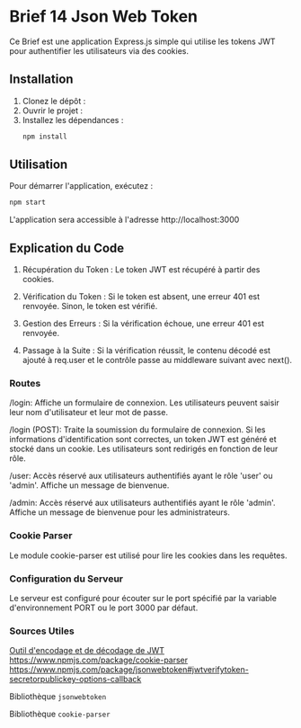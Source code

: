 # Brief 14 Json Web Token

Ce Brief est une application Express.js simple qui utilise les tokens JWT pour authentifier les utilisateurs via des cookies.

## Installation

1. Clonez le dépôt :
2. Ouvrir le projet :
3. Installez les dépendances :
    ```sh
    npm install
    ```

## Utilisation

Pour démarrer l'application, exécutez :
```sh
npm start
```
L'application sera accessible à l'adresse http://localhost:3000

## Explication du Code

1. Récupération du Token : Le token JWT est récupéré à partir des cookies.

2. Vérification du Token : Si le token est absent, une erreur 401 est renvoyée. Sinon, le token est vérifié.

3. Gestion des Erreurs : Si la vérification échoue, une erreur 401 est renvoyée.

4. Passage à la Suite : Si la vérification réussit, le contenu décodé est ajouté à req.user et le contrôle passe au middleware suivant avec next().

### Routes
/login: Affiche un formulaire de connexion. Les utilisateurs peuvent saisir leur nom d'utilisateur et leur mot de passe.

/login (POST): Traite la soumission du formulaire de connexion. Si les informations d'identification sont correctes, un token JWT est généré et stocké dans un cookie. Les utilisateurs sont redirigés en fonction de leur rôle.

/user: Accès réservé aux utilisateurs authentifiés ayant le rôle 'user' ou 'admin'. Affiche un message de bienvenue.

/admin: Accès réservé aux utilisateurs authentifiés ayant le rôle 'admin'. Affiche un message de bienvenue pour les administrateurs.

### Cookie Parser
Le module cookie-parser est utilisé pour lire les cookies dans les requêtes.

### Configuration du Serveur
Le serveur est configuré pour écouter sur le port spécifié par la variable d'environnement PORT ou le port 3000 par défaut.

### Sources Utiles
[Outil d'encodage et de décodage de JWT](https://jwt.io/)
https://www.npmjs.com/package/cookie-parser
https://www.npmjs.com/package/jsonwebtoken#jwtverifytoken-secretorpublickey-options-callback

Bibliothèque ```jsonwebtoken```

Bibliothèque ```cookie-parser```
